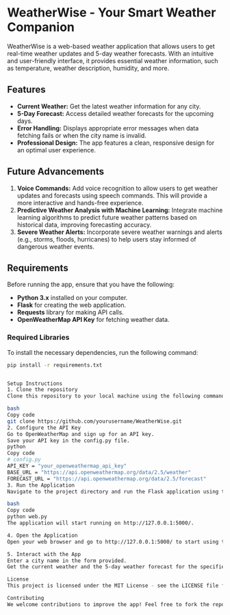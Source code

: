 # WeatherWise - Your Smart Weather Companion

WeatherWise is a web-based weather application that allows users to get real-time weather updates and 5-day weather forecasts. With an intuitive and user-friendly interface, it provides essential weather information, such as temperature, weather description, humidity, and more.

## Features

- **Current Weather:** Get the latest weather information for any city.
- **5-Day Forecast:** Access detailed weather forecasts for the upcoming days.
- **Error Handling:** Displays appropriate error messages when data fetching fails or when the city name is invalid.
- **Professional Design:** The app features a clean, responsive design for an optimal user experience.

## Future Advancements

1. **Voice Commands:** Add voice recognition to allow users to get weather updates and forecasts using speech commands. This will provide a more interactive and hands-free experience.
2. **Predictive Weather Analysis with Machine Learning:** Integrate machine learning algorithms to predict future weather patterns based on historical data, improving forecasting accuracy.
3. **Severe Weather Alerts:** Incorporate severe weather warnings and alerts (e.g., storms, floods, hurricanes) to help users stay informed of dangerous weather events.

## Requirements

Before running the app, ensure that you have the following:

- **Python 3.x** installed on your computer.
- **Flask** for creating the web application.
- **Requests** library for making API calls.
- **OpenWeatherMap API Key** for fetching weather data.

### Required Libraries

To install the necessary dependencies, run the following command:

```bash
pip install -r requirements.txt


Setup Instructions
1. Clone the repository
Clone this repository to your local machine using the following command:

bash
Copy code
git clone https://github.com/yourusername/WeatherWise.git
2. Configure the API Key
Go to OpenWeatherMap and sign up for an API key.
Save your API key in the config.py file.
python
Copy code
# config.py
API_KEY = "your_openweathermap_api_key"
BASE_URL = "https://api.openweathermap.org/data/2.5/weather"
FORECAST_URL = "https://api.openweathermap.org/data/2.5/forecast"
3. Run the Application
Navigate to the project directory and run the Flask application using the following command:

bash
Copy code
python web.py
The application will start running on http://127.0.0.1:5000/.

4. Open the Application
Open your web browser and go to http://127.0.0.1:5000/ to start using the WeatherWise app.

5. Interact with the App
Enter a city name in the form provided.
Get the current weather and the 5-day weather forecast for the specified city.

License
This project is licensed under the MIT License - see the LICENSE file for details.

Contributing
We welcome contributions to improve the app! Feel free to fork the repository, make your changes, and submit a pull request.